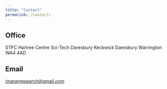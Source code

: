 ```yaml
---
title: "Contact"
permalink: /contact/
---
```


## Office

STFC Hartree Centre
Sci-Tech Daresbury
Keckwick 
Daresbury​​​
Warrington
WA4 4AD
## Email

[imaranresearch@gmail.com](mailto:imaranresearch@gmail.com)

